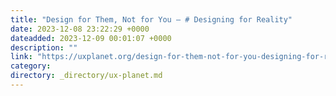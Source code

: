 ```yaml
---
title: "Design for Them, Not for You — # Designing for Reality"
date: 2023-12-08 23:22:29 +0000
dateadded: 2023-12-09 00:01:07 +0000
description: ""
link: "https://uxplanet.org/design-for-them-not-for-you-designing-for-reality-350e63a77e1e?source=rss----819cc2aaeee0---4"
category:
directory: _directory/ux-planet.md
---
```

